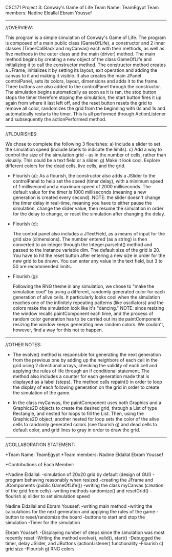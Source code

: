 CSC171 Project 3: Conway's Game of Life
Team Name: TeamEgypt
Team members:
	Nadine Eldallal
	Ebram Youssef

*********************************************************************************
//OVERVIEW:

This program is a simple simulation of Conway's Game of Life. The program is composed of a main public class (GameOfLife), a constructor and 2 inner classes (TimerCallBack and myCanvas) each with their methods, as well as five methods in the outer class and the main (driver) method. The main method begins by creating a new object of the class GameOfLife and initializing it to call the constructor method. The constructor method creates a JFrame, initializes it by setting its layout, exit operation and adding the canvas to it and making it visible. It also creates the main JPanel controlPanel, sets its colors, layout, dimensions and adds it to the frame. Three buttons are also added to the controlPanel through the constructor. The simulation begins automatically as soon as it is ran, the stop button stops the timer therefore stoping the simulation, the start button fires it up again from where it last left off, and the reset button resets the grid to remove all color, randomizes the grid from the beginning with 0s and 1s and automatically restarts the timer. This is all performed through ActionListener and subsequently the actionPerformed method.

*********************************************************************************

//FLOURISHES:

We chose to complete the following 3 flourishes:
	a) Include a slider to set the simulation speed (include labels to indicate the limits).
	c) Add a way to control the size of the simulation grid – as in the number of cells, rather than visually. This could be a text field or a slider.
	g) Make it look cool. Explore different colors for the dead cells, live cells, and the grid.

* Flourish (a):
	As a flourish, the constructor also adds a JSlider to the controlPanel to help set the speed (timer delay), with a minimum speed of 1 millisecond and a maximum speed of 2000 milliseconds. The default value for the timer is 1000 milliseconds (meaning a new generation is created every second). NOTE: the slider doesn't change the timer delay in real-time, meaning you have to either pause the simulation, change the slider value, then resume the simulation in order for the delay to change, or reset the simulation after changing the delay.


* Flourish (c):

	The control panel also includes a JTextField, as a means of input for the grid size (dimensions). The number entered (as a string) is then converted to an integer through the Integer.parseInt() method and passed to the instance variable dim. The default size of the grid is 20. You have to hit the reset button after entering a new size in order for the new grid to be drawn. You can enter any value in the text field, but 3 to 50 are recommended limits.


* Flourish (g):

	Following the RNG theme in any simulation, we chose to "make the simulation cool" by using a different, randomly generated color for each generation of alive cells. It particularly looks cool when the simulation reaches one of the infinitely repeating patterns (like oscillators) and the colors make the simulation look like it's "dancing." NOTE: since resizing the window recalls paintComponent each time, and the process of random color generation has to be carried out inside paintComponent, resizing the window keeps generating new random colors. We couldn't, however, find a way for this not to happen.

*********************************************************************************

//OTHER NOTES:

* The evolve() method is responsible for generating the next generation from the previous one by adding up the neighbors of each cell in the grid using 2 directional arrays, checking the validity of each cell and applying the rules of life through an if conditional statement. The method also includes a counter for each generation made that is displayed as a label (steps). The method calls repaint() in order to loop the display of each following generation on the grid in order to create the simulation of the game.

* In the class myCanvas, the paintComponent uses both Graphics and a Graphics2D objects to create the desired grid, through a List of type Rectangle, and nested for loops to fill the List. Then, using the Graphics2D object, another nested for loop sets the color of the alive cells to randomly generated colors (see flourish g) and dead cells to default color, and grid lines to gray in order to draw the grid.


*********************************************************************************

//COLLABORATION STATEMENT:

*Team Name: TeamEgypt
*Team members:
	Nadine Eldallal
	Ebram Youssef

*Contributions of Each Member:
	
*Nadine Eldallal:
-simulation of 20x20 grid by default (design of GUI)
-program behaving reasonably when resized
-creating the JFrame and JComponents (public GameOfLife())
-writing the class myCanvas (creation of the grid from cells)
-writing methods randomize() and resetGrid()
-flourish a) slider to set simulation speed

Nadine Eldallal and Ebram Youssef:
-writing main method
-writing the calculations for the next generation and applying the rules of the game
-button to reset/randomize the board
-buttons to start and stop the simulation
-Timer for the simulation

Ebram Youssef:
-Displaying number of steps since the simulation was most recently reset
-Writing the method evolve(), valid(), start()
-Debugged the timer, delay JSlider, and JButtons (actionListener) functionality
-Flourish c) grid size
-Flourish g) RNG colors
